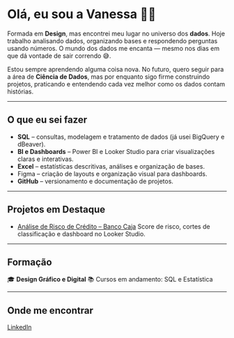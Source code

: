 # Olá, eu sou a Vanessa 👋🏽

Formada em **Design**, mas encontrei meu lugar no universo dos **dados**.
Hoje trabalho analisando dados, organizando bases e respondendo perguntas usando números.
O mundo dos dados me encanta — mesmo nos dias em que dá vontade de sair correndo 😅.

Estou sempre aprendendo alguma coisa nova. No futuro, quero seguir para a área de **Ciência de Dados**, mas por enquanto sigo firme construindo projetos, praticando e entendendo cada vez melhor como os dados contam histórias.

---

## O que eu sei fazer

* **SQL** – consultas, modelagem e tratamento de dados (já usei BigQuery e dBeaver).
* **BI e Dashboards** – Power BI e Looker Studio para criar visualizações claras e interativas.
* **Excel** – estatísticas descritivas, análises e organização de bases.
* Figma – criação de layouts e organização visual para dashboards.
* **GitHub** – versionamento e documentação de projetos.

---

## Projetos em Destaque

* [Análise de Risco de Crédito – Banco Caja](link_para_repo)
  Score de risco, cortes de classificação e dashboard no Looker Studio.

---

## Formação

🎓 **Design Gráfico e Digital**
📚 Cursos em andamento: SQL e Estatística

---

## Onde me encontrar
[LinkedIn]([link_linkedin](https://www.linkedin.com/in/vanessacampoy/)) 

  
    
